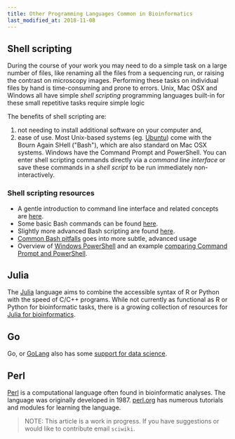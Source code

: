 ```yaml
---
title: Other Programming Languages Common in Bioinformatics
last_modified_at: 2018-11-08
---
```


## Shell scripting
During the course of your work you may need to do a simple task on a large number of files, like renaming all the files from a sequencing run, or raising the contrast on microscopy images. Performing these tasks on individual files by hand is time-consuming and prone to errors. Unix, Mac OSX and Windows all have simple *shell scripting* programming languages built-in for these small repetitive tasks require simple logic

The benefits of shell scripting are:
1. not needing to install additional software on your computer and,
2. ease of use.
Most Unix-based systems (eg. [Ubuntu](https://www.ubuntu.com)) come with the Bourn Again SHell ("Bash"), which are also standard on Mac OSX systems. Windows have the Command Prompt and PowerShell. You can enter shell scripting commands directly via a *command line interface* or save these commands in a *shell script* to be run immediately non-interactively.

### Shell scripting resources
- A gentle introduction to command line interface and related concepts are [here](https://launchschool.com/books/command_line/read/command_line_interface).
- Some basic Bash commands can be found [here](https://whatbox.ca/wiki/Bash_Shell_Commands).
- Slightly more advanced Bash scripting are found [here](http://tldp.org/HOWTO/Bash-Prog-Intro-HOWTO.html).
- [Common Bash pitfalls](http://mywiki.wooledge.org/BashPitfalls) goes into more subtle, advanced usage
- Overview of [Windows PowerShell](https://docs.microsoft.com/en-us/windows-server/administration/windows-commands/powershell) and an example [comparing Command Prompt and PowerShell](https://www.windowscentral.com/how-rename-multiple-files-bulk-windows-10#rename_filename_powershell).

## Julia
The [Julia](https://docs.julialang.org) language aims to combine the accessible syntax of R or Python with the speed of C/C++ programs. While not currently as functional as R or Python for bioinformatic tasks, there is a growing collection of resources for [Julia for bioinformatics](http://ucidatascienceinitiative.github.io/IntroToJulia/).

## Go
Go, or [GoLang](https://golang.org/doc/) also has some [support for data science](https://blog.chewxy.com/2017/11/02/go-for-data-science/).

## Perl 
[Perl](https://www.perl.org) is a computational language often found in bioinformatic analyses. The language was originally developed in 1987. [perl.org](https://www.perl.org/learn.html) has numerous tutorials and modules for learning the language. 

>NOTE: This article is a work in progress. If you have suggestions or would like to contribute email `sciwiki`.  
